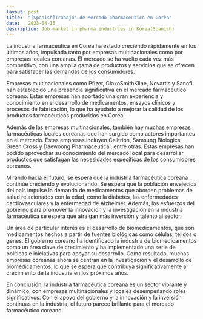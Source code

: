 ```yaml
---
layout: post
title:  "[Spanish]Trabajos de Mercado pharmaceutico en Corea"
date:   2023-04-16
description: Job market in pharma industries in Korea(Spanish)
---
```


La industria farmacéutica en Corea ha estado creciendo rápidamente en los últimos años, impulsada tanto por empresas multinacionales como por empresas locales coreanas. El mercado se ha vuelto cada vez más competitivo, con una amplia gama de productos y servicios que se ofrecen para satisfacer las demandas de los consumidores.

Empresas multinacionales como Pfizer, GlaxoSmithKline, Novartis y Sanofi han establecido una presencia significativa en el mercado farmacéutico coreano. Estas empresas han aportado una gran experiencia y conocimiento en el desarrollo de medicamentos, ensayos clínicos y procesos de fabricación, lo que ha ayudado a mejorar la calidad de los productos farmacéuticos producidos en Corea.

Además de las empresas multinacionales, también hay muchas empresas farmacéuticas locales coreanas que han surgido como actores importantes en el mercado. Estas empresas incluyen Celltrion, Samsung Biologics, Green Cross y Daewoong Pharmaceutical, entre otras. Estas empresas han podido aprovechar su conocimiento del mercado local para desarrollar productos que satisfagan las necesidades específicas de los consumidores coreanos.

Mirando hacia el futuro, se espera que la industria farmacéutica coreana continúe creciendo y evolucionando. Se espera que la población envejecida del país impulse la demanda de medicamentos que aborden problemas de salud relacionados con la edad, como la diabetes, las enfermedades cardiovasculares y la enfermedad de Alzheimer. Además, los esfuerzos del gobierno para promover la innovación y la investigación en la industria farmacéutica se espera que atraigan más inversión y talento al sector.

Un área de particular interés es el desarrollo de biomedicamentos, que son medicamentos hechos a partir de fuentes biológicas como células, tejidos o genes. El gobierno coreano ha identificado la industria de biomedicamentos como un área clave de crecimiento y ha implementado una serie de políticas e iniciativas para apoyar su desarrollo. Como resultado, muchas empresas coreanas ahora se centran en la investigación y el desarrollo de biomedicamentos, lo que se espera que contribuya significativamente al crecimiento de la industria en los próximos años.

En conclusión, la industria farmacéutica coreana es un sector vibrante y dinámico, con empresas multinacionales y locales desempeñando roles significativos. Con el apoyo del gobierno y la innovación y la inversión continuas en la industria, el futuro parece brillante para el mercado farmacéutico coreano.